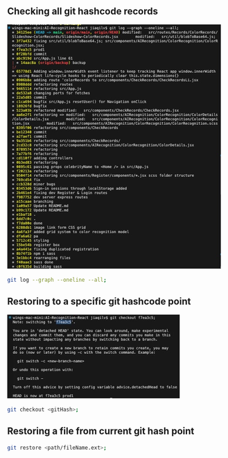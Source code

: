 <h2>Checking all git hashcode records</h2>
<img src="./assets/git-log-graph-all.jpeg" alt="git-log-graph-all">


```bash
git log --graph --oneline --all;
```

<h2>Restoring to a specific git hashcode point</h2>
<img src="./assets/git-checkout-hash.jpeg" alt="git-checkout-hash">

```bash
git checkout <gitHash>;
```

<h2>Restoring a file from current git hash point</h2>

```bash
git restore <path/fileName.ext>;
```
